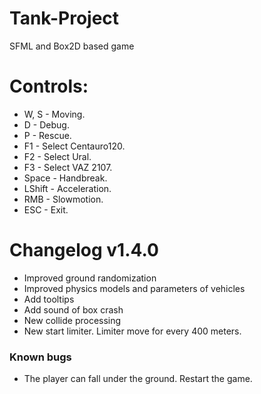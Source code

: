 # Tank-Project
SFML and Box2D based game

# Controls:

- W, S - Moving.
- D - Debug.
- P - Rescue.
- F1 - Select Centauro120.
- F2 - Select Ural.
- F3 - Select VAZ 2107.
- Space - Handbreak.
- LShift - Acceleration.
- RMB - Slowmotion.
- ESC - Exit.

# Changelog v1.4.0
- Improved ground randomization
- Improved physics models and parameters of vehicles
- Add tooltips
- Add sound of box crash
- New collide processing
- New start limiter. Limiter move for every 400 meters.
### Known bugs
- The player can fall under the ground. Restart the game.
